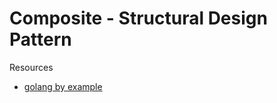 # Composite - Structural Design Pattern


Resources
- [golang by example](https://golangbyexample.com/composite-design-pattern-golang/)
